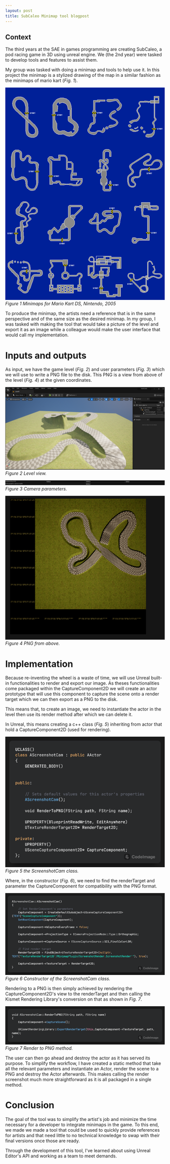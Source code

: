 ```yaml
---
layout: post
title: SubCaleo Minimap tool blogpost
---
```

## Context

The third years at the SAE in games programming are creating SubCaleo, a
pod racing game in 3D using unreal engine. We (the 2nd year) were
tasked to develop tools and features to assist them.

My group was tasked with doing a minimap and tools to help use it. In
this project the minimap is a stylized drawing of the map in a similar
fashion as the minimaps of mario kart (*Fig. 1*).

![](/images/Blog1.png)<br/>
*Figure 1 Minimaps for Mario Kart DS, Nintendo, 2005*

To produce the minimap, the artists need a reference that is in the same
perspective and of the same size as the desired minimap. In my group, I
was tasked with making the tool that would take a picture of the level
and export it as an image while a colleague would make the user
interface that would call my implementation.

# Inputs and outputs

As input, we have the game level (*Fig. 2*) and user parameters (*Fig. 3*)
which we will use to write a PNG file to the disk. This PNG is a view
from above of the level (*Fig. 4*) at the given coordinates.

![](/images/Blog2.png)<br/>
*Figure 2 Level view.*

![](/images/Blog3.png)<br/>
*Figure 3 Camera parameters.*

![](/images/Blog4.png)<br/>
*Figure 4 PNG from above.*

# Implementation

Because re-inventing the wheel is a waste of time, we will use Unreal
built-in functionalities to render and export our image. As theses
functionalities come packaged within the CaptureComponent2D we will
create an actor prototype that will use this component to capture the
scene onto a render target which we can then export as a PNG to the
disk.

This means that, to create an image, we need to instantiate the actor in
the level then use its render method after which we can delete it.

In Unreal, this means creating a c++ class (*Fig. 5*) inheriting from actor that
hold a CaptureComponent2D (used for rendering).

![](/images/Blog5.png)<br/>
*Figure 5 the ScreenshotCam class.*

Where, in the constructor (*Fig. 6*), we need to find the renderTarget and
parameter the CaptureComponent for compatibility with the PNG format.

![](/images/Blog6.png)<br/>
*Figure 6 Constructor of the ScreenshotCam class.*

Rendering to a PNG is then simply achieved by rendering the
CaptureComponent2D's view to the renderTarget and then calling the
Kismet Rendering Library's conversion on that as shown in *Fig. 7*.

![](/images/Blog7.png)<br/>
*Figure 7 Render to PNG method.*

The user can then go ahead and destroy the actor as it has served its
purpose. To simplify the workflow, I have created a static method that
take all the relevant parameters and instantiate an Actor, render the
scene to a PNG and destroy the Actor afterwards. This makes calling the
render screenshot much more straightforward as it is all packaged in a
single method.

#  Conclusion

The goal of the tool was to simplify the artist's job and minimize the
time necessary for a developer to integrate minimaps in the game. To
this end, we made we made a tool that could be used to quickly provide
references for artists and that need little to no technical knowledge to
swap with their final versions once those are ready.

Through the development of this tool, I've learned about using Unreal
Editor's API and working as a team to meet demands.
